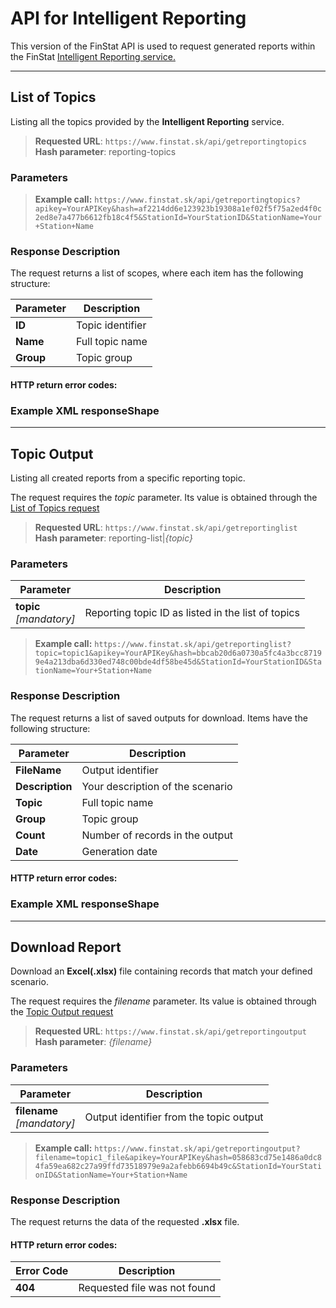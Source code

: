 # API for Intelligent Reporting 
This version of the FinStat API is used to request generated reports within the FinStat [Intelligent Reporting service.](https://www.finstat.sk/inteligentny-reporting)

---
## List of Topics 
Listing all the topics provided by the **Intelligent Reporting** service.  
> **Requested URL**: ```https://www.finstat.sk/api/getreportingtopics```<br />
> **Hash parameter**: reporting-topics
### Parameters 
[](../parts/parameters.md ':include')


> **Example call:** ```https://www.finstat.sk/api/getreportingtopics?apikey=YourAPIKey&hash=af2214dd6e123923b19308a1ef02f5f75a2ed4f0c2ed8e7a477b6612fb18c4f5&StationId=YourStationID&StationName=Your+Station+Name```
### Response Description

The request returns a list of scopes, where each item has the following structure: 

| Parameter | Description  |
| ----------- | ----------- |
| **ID** | Topic identifier |
| **Name** | Full topic name |
| **Group** | Topic group |

#### HTTP return error codes:
[](../parts/httperrorcodes.md ':include')

### Example XML responseShape 
[](../../examples/reporting-topics.md ':include')

---

## Topic Output
Listing all created reports from a specific reporting topic.

The request requires the *topic* parameter. Its value is obtained through the [List of Topics request](#list-of-topics)
> **Requested URL**: ```https://www.finstat.sk/api/getreportinglist```<br />
> **Hash parameter**: reporting-list|*{topic}*
### Parameters
| Parameter | Description  |
| ----------- | ----------- |
| **topic**<br />*[mandatory]*| Reporting topic ID as listed in the list of topics |

[](../parts/parameters.md ':include')


> **Example call:** ```https://www.finstat.sk/api/getreportinglist?topic=topic1&apikey=YourAPIKey&hash=bbcab20d6a0730a5fc4a3bcc87199e4a213dba6d330ed748c00bde4df58be45d&StationId=YourStationID&StationName=Your+Station+Name```
### Response Description

The request returns a list of saved outputs for download.
Items have the following structure: 

| Parameter | Description |
| ----------- | ----------- |
| **FileName** | Output identifier |
| **Description** | Your description of the scenario |
| **Topic** | Full topic name |
| **Group** | Topic group |
| **Count** | Number of records in the output |
| **Date** | Generation date |

#### HTTP return error codes:
[](../parts/httperrorcodes.md ':include')

### Example XML responseShape 
[](../../examples/reporting-list.md ':include')

---

## Download Report  
Download an **Excel(.xlsx)** file containing records that match your defined scenario.

The request requires the *filename* parameter. Its value is obtained through the [Topic Output request](#topic-output)
> **Requested URL**: ```https://www.finstat.sk/api/getreportingoutput```<br />
> **Hash parameter**: *{filename}*
### Parameters
| Parameter | Description |
| ----------- | ----------- |
| **filename**<br />*[mandatory]*| Output identifier from the topic output |

[](../parts/parameters.md ':include')


> **Example call:** ```https://www.finstat.sk/api/getreportingoutput?filename=topic1_file&apikey=YourAPIKey&hash=058683cd75e1486a0dc84fa59ea682c27a99ffd73518979e9a2afebb6694b49c&StationId=YourStationID&StationName=Your+Station+Name```
### Response Description

The request returns the data of the requested **.xlsx** file.  

#### HTTP return error codes:
| Error Code| Description |
| ----------- | ----------- |
| **404**| Requested file was not found |

[](../parts/httperrorcodes.md ':include')
